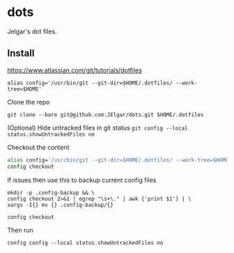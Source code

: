 # dots

Jelgar's dot files.

## Install

https://www.atlassian.com/git/tutorials/dotfiles

`alias config='/usr/bin/git --git-dir=$HOME/.dotfiles/ --work-tree=$HOME'`

Clone the repo

`git clone --bare git@github.com:JElgar/dots.git $HOME/.dotfiles`

(Optional) Hide untracked files in git status
`git config --local status.showUntrackedFiles no`

Checkout the content 
```bash
alias config='/usr/bin/git --git-dir=$HOME/.dotfiles/ --work-tree=$HOME'
config checkout
```

If issues then use this to backup current config files

```
mkdir -p .config-backup && \
config checkout 2>&1 | egrep "\s+\." | awk {'print $1'} | \
xargs -I{} mv {} .config-backup/{}

config checkout
```

Then run 
```
config config --local status.showUntrackedFiles no
```
